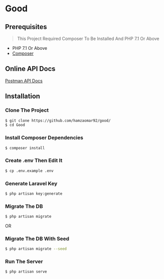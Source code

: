 # Good

## Prerequisites
> This Project Required Composer To Be Installed And PHP 7.1 Or Above
- PHP 7.1 Or Above 
- [Composer](https://getcomposer.org/)

## Online API Docs
[Postman API Docs](https://documenter.getpostman.com/view/2384729/SzYXWz3s?version=latest)

## Installation

### Clone The Project

```bash
$ git clone https://github.com/hamzaomar92/good/
$ cd Good
```

### Install Composer Dependencies 

```bash
$ composer install
```
### Create .env Then Edit It

```bash
$ cp .env.example .env
```

### Generate Laravel Key 

```bash
$ php artisan key:generate
```

### Migrate The DB 

```bash
$ php artisan migrate
```
OR

### Migrate The DB With Seed

```bash
$ php artisan migrate --seed
```

### Run The Server

```bash
$ php artisan serve
```
